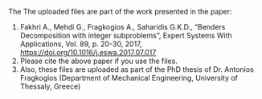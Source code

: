 The The uploaded files are part of the work presented in the paper:
1.	Fakhri A., Mehdi G., Fragkogios A., Saharidis G.K.D., “Benders Decomposition with integer subproblems”, Expert Systems With Applications, Vol. 89, p. 20-30, 2017, https://doi.org/10.1016/j.eswa.2017.07.017
2.	Please cite the above paper if you use the files.
3.	Also, these files are uploaded as part of the PhD thesis of Dr. Antonios Fragkogios (Department of Mechanical Engineering, University of Thessaly, Greece)
